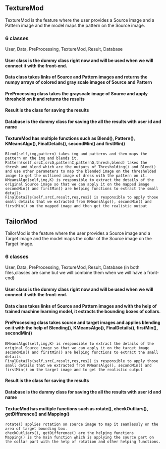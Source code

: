 ## TextureMod
TextureMod is the feature where the user provides a Source image and a Pattern image and the model maps the pattern on the Source image.

### 6 classes
User, Data, PreProcessing, TextureMod, Result, Database

#### User class is the dummy class right now and will be used when we will connect it with the front-end.
#### Data class takes links of Source and Pattern images and returns the numpy arrays of colored and gray scale images of Source and Pattern
#### PreProcessing class takes the grayscale image of Source and apply threshold on it and returns the results 
#### Result is the class for saving the results
#### Database is the dummy class for saving the all the results with user id and name
#### TextureMod has multiple functions such as Blend(), Pattern(), KMeansAlgo(), FinalDetails(), secondMin() and firstMin()
    Blend(self,img,pattern) takes img and patterns and then maps the pattern on the img and blends it.
    Pattern(self,srcC,srcG,patternC,patternG,thresh,blend) takes the thresh and blend which are the outputs of Thresholding() and Blend() and use other parameters to map the blended image on the thresholded image to get the outlined image of dress with the pattern on it.
    KMeansAlgo(self,img,K) is responsible to extract the details of the original Source image so that we can apply it on the mapped image
    secondMin() and firstMin() are helping functions to extract the small details
    FinalDetails(self,srcC,result,res,res2) is responsible to apply those small details that we extracted from KMeansAlgo(), secondMin() and firstMin() on the mapped image and then get the realistic output
  

## TailorMod
TailorMod is the feature where the user provides a Source image and a Target image and the model maps the collar of the Source image on the Target Image.

### 6 classes
User, Data, PreProcessing, TextureMod, Result, Database (in both files,classes are same but we will combine them when we will have a front-end)

#### User class is the dummy class right now and will be used when we will connect it with the front-end.
#### Data class takes links of Source and Pattern images and with the help of trained machine learning model, it extracts the bounding boxes of collars.
#### PreProcessing class takes source and target images and applies blending on it with the help of Blending(), KMeansAlgo(), FinalDetails(), firstMin(), secondMin()
    KMeansAlgo(self,img,K) is responsible to extract the details of the original Source image so that we can apply it on the target image
    secondMin() and firstMin() are helping functions to extract the small details
    FinalDetails(self,srcC,result,res,res2) is responsible to apply those small details that we extracted from KMeansAlgo(), secondMin() and firstMin() on the target image and to get the realistic output
#### Result is the class for saving the results
#### Database is the dummy class for saving the all the results with user id and name
#### TextueMod has multiple functions such as rotate(), checkOutliars(), getDifference() and Mapping()

    rotate() applies rotation on source image to map it seamlessly on the area of target bounding box.
    checkOutliars(), getDifference() are the helping functions
    Mapping() is the main function which is applying the source part on the collar part with the help of rotation and other helping functions.

